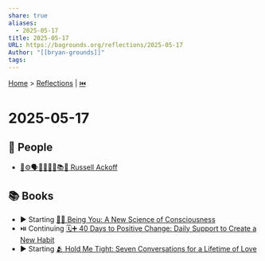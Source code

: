 ```yaml
---
share: true
aliases:
  - 2025-05-17
title: 2025-05-17
URL: https://bagrounds.org/reflections/2025-05-17
Author: "[[bryan-grounds]]"
tags: 
---
```

[Home](../index.md) > [Reflections](./index.md) | [⏮️](./2025-05-16.md)  
# 2025-05-17  
## 👥 People  
- [🤔⚙️🗣️🤝💡🧩🔭📚👴 Russell Ackoff](../people/russell-ackoff.md)  
  
## 📚 Books  
- ▶️ Starting [👤🧠 Being You: A New Science of Consciousness](../books/being-you-a-new-science-of-consciousness.md)  
- ⏯️ Continuing [🗓️➕ 40 Days to Positive Change: Daily Support to Create a New Habit](../books/40-days-to-positive-change-daily-support-to-create-a-new-habit.md)  
- ▶️ Starting [🫂 Hold Me Tight: Seven Conversations for a Lifetime of Love](../books/hold-me-tight-seven-conversations-for-a-lifetime-of-love.md)